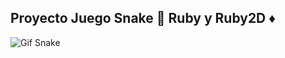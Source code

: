 
## Proyecto Juego Snake 🐍 Ruby y Ruby2D ♦
![Gif Snake](https://user-images.githubusercontent.com/77124647/143668866-b05bac0c-5874-48c3-be1a-18f40c5e4161.gif)

